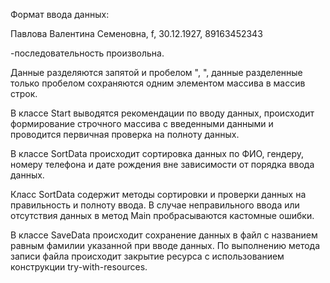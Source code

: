 Формат ввода данных:

Павлова Валентина Семеновна, f, 30.12.1927, 89163452343 

-последовательность произвольна.

Данные разделяются запятой и пробелом ", ", данные разделенные
только пробелом сохраняются одним элементом массива в массив строк.

В классе Start выводятся рекомендации по вводу данных, 
происходит формирование строчного массива с введенными данными и 
проводится первичная проверка на полноту данных.

В классе SortData происходит сортировка данных по ФИО, гендеру, номеру телефона и дате рождения
вне зависимости от порядка ввода данных.

Класс SortData содержит методы сортировки и проверки данных на правильность и полноту ввода.
В случае неправильного ввода или отсутствия данных в метод Main пробрасываются кастомные ошибки.

В классе SaveData происходит сохранение данных в файл с названием равным фамилии
указанной при вводе данных. По выполнению метода записи файла происходит закрытие ресурса
с использованием конструкции try-with-resources.
